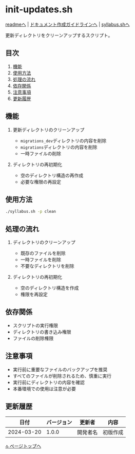 # init-updates.sh

[readmeへ](../README.md) | [ドキュメント作成ガイドラインへ](../doc.md) | [syllabus.shへ](./syllabus.md)

更新ディレクトリをクリーンアップするスクリプト。

## 目次
1. [機能](#機能)
2. [使用方法](#使用方法)
3. [処理の流れ](#処理の流れ)
4. [依存関係](#依存関係)
5. [注意事項](#注意事項)
6. [更新履歴](#更新履歴)

## 機能

1. 更新ディレクトリのクリーンアップ
   - `migrations_dev`ディレクトリの内容を削除
   - `migrations`ディレクトリの内容を削除
   - 一時ファイルの削除

2. ディレクトリの再初期化
   - 空のディレクトリ構造の再作成
   - 必要な権限の再設定

## 使用方法

```bash
./syllabus.sh -p clean
```

## 処理の流れ

1. ディレクトリのクリーンアップ
   - 既存のファイルを削除
   - 一時ファイルを削除
   - 不要なディレクトリを削除

2. ディレクトリの再初期化
   - 空のディレクトリ構造を作成
   - 権限を再設定

## 依存関係

- スクリプトの実行権限
- ディレクトリの書き込み権限
- ファイルの削除権限

## 注意事項

- 実行前に重要なファイルのバックアップを推奨
- すべてのファイルが削除されるため、慎重に実行
- 実行前にディレクトリの内容を確認
- 本番環境での使用は注意が必要

## 更新履歴

| 日付 | バージョン | 更新者 | 内容 |
|------|------------|--------|------|
| 2024-03-20 | 1.0.0 | 開発者名 | 初版作成 |

[🔝 ページトップへ](#init-updatessh) 